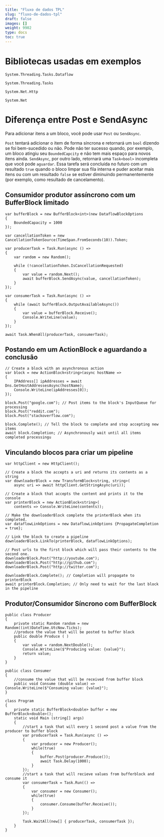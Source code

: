 ```yaml
---
title: "Fluxo de dados TPL"
slug: "fluxo-de-dados-tpl"
draft: false
images: []
weight: 9902
type: docs
toc: true
---
```


Bibliotecas usadas em exemplos
=======
`System.Threading.Tasks.Dataflow`

`System.Threading.Tasks`

`System.Net.Http`

`System.Net`

Diferença entre Post e SendAsync
=======
Para adicionar itens a um bloco, você pode usar `Post` ou `SendAsync`.

`Post` tentará adicionar o item de forma síncrona e retornará um `bool` dizendo se foi bem-sucedido ou não. Pode não ter sucesso quando, por exemplo, um bloco atingiu seu `BoundedCapcity` e não tem mais espaço para novos itens ainda. `SendAsync`, por outro lado, retornará uma `Task<bool>` incompleta que você pode `aguardar`. Essa tarefa será concluída no futuro com um resultado `true` quando o bloco limpar sua fila interna e puder aceitar mais itens ou com um resultado `false` se estiver diminuindo permanentemente (por exemplo, como resultado de cancelamento).

## Consumidor produtor assíncrono com um BufferBlock limitado
    var bufferBlock = new BufferBlock<int>(new DataflowBlockOptions
    {
        BoundedCapacity = 1000
    });

    var cancellationToken = new CancellationTokenSource(TimeSpan.FromSeconds(10)).Token;

    var producerTask = Task.Run(async () =>
    {
        var random = new Random();

        while (!cancellationToken.IsCancellationRequested)
        {
            var value = random.Next();
            await bufferBlock.SendAsync(value, cancellationToken);
        }
    });

    var consumerTask = Task.Run(async () =>
    {
        while (await bufferBlock.OutputAvailableAsync())
        {
            var value = bufferBlock.Receive();
            Console.WriteLine(value);
        }
    });

    await Task.WhenAll(producerTask, consumerTask);

## Postando em um ActionBlock e aguardando a conclusão
    // Create a block with an asynchronous action
    var block = new ActionBlock<string>(async hostName =>
    {
        IPAddress[] ipAddresses = await Dns.GetHostAddressesAsync(hostName);
        Console.WriteLine(ipAddresses[0]);
    });

    block.Post("google.com"); // Post items to the block's InputQueue for processing
    block.Post("reddit.com");
    block.Post("stackoverflow.com");
    
    block.Complete(); // Tell the block to complete and stop accepting new items
    await block.Completion; // Asynchronously wait until all items completed processingu

## Vinculando blocos para criar um pipeline
    var httpClient = new HttpClient();
    
    // Create a block the accepts a uri and returns its contents as a string
    var downloaderBlock = new TransformBlock<string, string>(
        async uri => await httpClient.GetStringAsync(uri));
    
    // Create a block that accepts the content and prints it to the console
    var printerBlock = new ActionBlock<string>(
        contents => Console.WriteLine(contents));
    
    // Make the downloaderBlock complete the printerBlock when its completed.
    var dataflowLinkOptions = new DataflowLinkOptions {PropagateCompletion = true};
    
    // Link the block to create a pipeline
    downloaderBlock.LinkTo(printerBlock, dataflowLinkOptions);
    
    // Post urls to the first block which will pass their contents to the second one.
    downloaderBlock.Post("http://youtube.com");
    downloaderBlock.Post("http://github.com");
    downloaderBlock.Post("http://twitter.com");
    
    downloaderBlock.Complete(); // Completion will propagate to printerBlock
    await printerBlock.Completion; // Only need to wait for the last block in the pipeline
    

## Produtor/Consumidor Síncrono com BufferBlock<T>
    public class Producer
    {
        private static Random random = new Random((int)DateTime.UtcNow.Ticks);
        //produce the value that will be posted to buffer block
        public double Produce ( )
        {
            var value = random.NextDouble();
            Console.WriteLine($"Producing value: {value}");
            return value;
        }
    }

    public class Consumer
    {
        //consume the value that will be received from buffer block
        public void Consume (double value) => Console.WriteLine($"Consuming value: {value}");
    }

    class Program
    {
        private static BufferBlock<double> buffer = new BufferBlock<double>();
        static void Main (string[] args)
        {
            //start a task that will every 1 second post a value from the producer to buffer block
            var producerTask = Task.Run(async () =>
            {
                var producer = new Producer();
                while(true)
                {
                    buffer.Post(producer.Produce());
                    await Task.Delay(1000);
                }
            });
            //start a task that will recieve values from bufferblock and consume it
            var consumerTask = Task.Run(() => 
            {
                var consumer = new Consumer();
                while(true)
                {
                    consumer.Consume(buffer.Receive());
                }
            });

            Task.WaitAll(new[] { producerTask, consumerTask });
        }
    }
    

